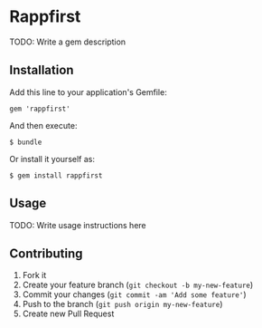 # Rappfirst

TODO: Write a gem description

## Installation

Add this line to your application's Gemfile:

    gem 'rappfirst'

And then execute:

    $ bundle

Or install it yourself as:

    $ gem install rappfirst

## Usage

TODO: Write usage instructions here

## Contributing

1. Fork it
2. Create your feature branch (`git checkout -b my-new-feature`)
3. Commit your changes (`git commit -am 'Add some feature'`)
4. Push to the branch (`git push origin my-new-feature`)
5. Create new Pull Request
